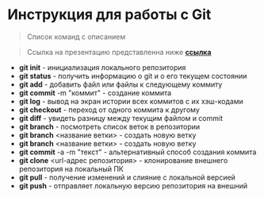 # Инструкция для работы с Git
>Список команд с описанием

>Ссылка на презентацию представленна ниже
>[**ссылка**](https://gbcdn.mrgcdn.ru/uploads/asset/5419509/attachment/1122ffc693aa728d71cb458e7723b760.pdf)
>
- **git init** - инициализация локального репозитория
- **git status** - получить информацию о git и о его текущем состоянии
- **git add** - добавить файл или файлы к следующему коммиту
- **git commit** -m "коммит" - создание коммита
- **git log** - вывод на экран истории всех коммитов с их хэш-кодами
- **git checkout** - переход от одного коммита к другому
- **git diff** - увидеть разницу между текущим файлом и commit
- **git branch** - посмотреть список веток в репозитории
- **git branch** <название ветки> - создать новую ветку
- **git branch** <название ветки> - создать новую ветку
- **git commit** -a -m "текст" - альтернативный способ создания коммита
- **git clone** <url-адрес репозитория> - клонирование внешнего репозитория на
локальный ПК
- **git pull** - получение изменений и слияние с локальной версией
- **git push** - отправляет локальную версию репозитория на внешний
